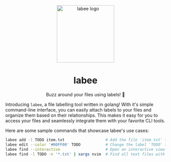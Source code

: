 <div align="center">
<img src="../assets/labee-logo.png" width=180 alt="labee logo" />

# labee
Buzz around your files using labels! 🐝

</div>

Introducing `labee`, a file labelling tool written in golang!
With it's simple command-line interface, you can easily attach labels to your files and organize them based on their relationships. This makes it easy for you to access your files and seamlessly integrate them with your favorite CLI tools.

Here are some sample commands that showcase labee's use cases:
```sh
labee add -l TODO item.txt                  # Add the file 'item.txt' to the storage and attach the label 'TODO' to it
labee edit --color '#00FF00' TODO           # Change the label 'TODO' to include the color '#00FF00'
labee find --interactive                    # Open an interactive view of all files inside fzf
labee find -l TODO -n '*.txt' | xargs nvim  # Find all text files with the label 'TODO' attached and open them in neovim
```

